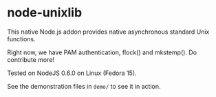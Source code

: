 # node-unixlib

This native Node.js addon provides native asynchronous standard Unix functions.

Right now, we have PAM authentication, flock() and mkstemp(). Do contribute more!

Tested on NodeJS 0.6.0 on Linux (Fedora 15).

See the demonstration files in ```demo/``` to see it in action.
